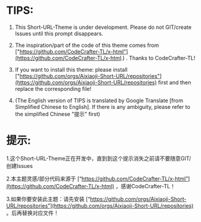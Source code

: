 # TIPS:
1. This Short-URL-Theme is under development. Please do not GIT/create Issues until this prompt disappears.

2. The inspiration/part of the code of this theme comes from ["https://github.com/CodeCrafter-TL/x-html"](https://github.com/CodeCrafter-TL/x-html.) . Thanks to CodeCrafter-TL!

3. If you want to install this theme: please install ["https://github.com/orgs/Aixiaoji-Short-URL/repositories"](https://github.com/orgs/Aixiaoji-Short-URL/repositories) first and then replace the corresponding file!

4. (The English version of TIPS is translated by Google Translate [from Simplified Chinese to English]. If there is any ambiguity, please refer to the simplified Chinese "提示" first)

# 提示:
1.这个Short-URL-Theme正在开发中，直到到这个提示消失之前请不要随意GIT/创建Issues

2.本主题灵感/部分代码来源于 [“https://github.com/CodeCrafter-TL/x-html”](https://github.com/CodeCrafter-TL/x-html) ，感谢CodeCrafter-TL！

3.如果你要安装此主题：请先安装 [“https://github.com/orgs/Aixiaoji-Short-URL/repositories”](https://github.com/orgs/Aixiaoji-Short-URL/repositories) 。后再替换对应文件！
